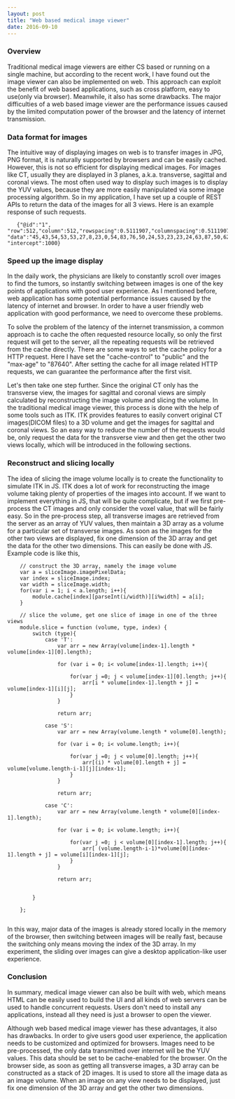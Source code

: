 ```yaml
---
layout: post
title: "Web based medical image viewer"
date: 2016-09-10
---
```

<h3>Overview</h3>
Traditional medical image viewers are either CS based or running on a single machine, but according to the recent work, I have found out the image viewer can also be implemented on web. This approach can exploit the benefit of web based applications, such as cross platform, easy to use(only via browser). Meanwhile, it also has some drawbacks. The major difficulties of a web based image viewer are the performance issues caused by the limited computation power of the browser and the latency of internet transmission.

<h3>Data format for images</h3>
The intuitive way of displaying images on web is to transfer images in JPG, PNG format, it is naturally supported by browsers and can be easily cached. However, this is not so efficient for displaying medical images. For images like CT, usually they are displayed in 3 planes, a.k.a. transverse, sagittal and coronal views. The most often used way to display such images is to display the YUV values, because they are more easily manipulated via some image processing algorithm. So in my application, I have set up a couple of REST APIs to return the data of the images for all 3 views. Here is an example response of such requests.

 ```
    {"@id":"1", "row":512,"column":512,"rowspacing":0.5111907,"columnspacing":0.5111907, "data":"45,43,54,53,53,27,8,23,0,54,83,76,50,24,53,23,23,24,63,87,50,62,60.....", "intercept":1000}
 ```

<h3>Speed up the image display</h3>
In the daily work, the physicians are likely to constantly scroll over images to find the tumors, so instantly switching between images is one of the key points of applications with good user experience. As I mentioned before, web application has some potential performance issues caused by the latency of internet and browser. In order to have a user friendly web application with good performance, we need to overcome these problems.

To solve the problem of the latency of the internet transmission, a common approach is to cache the often requested resource locally, so only the first request will get to the server, all the repeating requests will be retrieved from the cache directly. There are some ways to set the cache policy for a HTTP request. Here I have set the "cache-control" to "public" and the "max-age" to "87640". After setting the cache for all image related HTTP requests, we can guarantee the performance after the first visit.

Let's then take one step further. Since the original CT only has the transverse view, the images for sagittal and coronal views are simply calculated by reconstructing the image volume and slicing the volume. In the traditional medical image viewer, this process is done with the help of some tools such as ITK. ITK provides features to easily convert original CT images(DICOM files) to a 3D volume and get the images for sagittal and coronal views. So an easy way to reduce the number of the requests would be, only request the data for the transverse view and then get the other two views locally, which will be introduced in the following sections.

<h3>Reconstruct and slicing locally</h3>
The idea of slicing the image volume locally is to create the functionality to simulate ITK in JS. ITK does a lot of work for reconstructing the image volume taking plenty of properties of the images into account. If we want to implement everything in JS, that will be quite complicate, but if we first pre-process the CT images and only consider the voxel value, that will be fairly easy. So in the pre-process step, all transverse images are retrieved from the server as an array of YUV values, then maintain a 3D array as a volume for a particular set of transverse images. As soon as the images for the other two views are displayed, fix one dimension of the 3D array and get the data for the other two dimensions. This can easily be done with JS. Example code is like this,

```
    // construct the 3D array, namely the image volume
    var a = sliceImage.imagePixelData;
    var index = sliceImage.index;
    var width = sliceImage.width;
    for(var i = 1; i < a.length; i++){
        module.cache[index][parseInt(i/width)][i%width] = a[i];
    }
    
    // slice the volume, get one slice of image in one of the three views
    module.slice = function (volume, type, index) {
        switch (type){
            case 'T':
                var arr = new Array(volume[index-1].length * volume[index-1][0].length);

                for (var i = 0; i< volume[index-1].length; i++){

                    for(var j =0; j < volume[index-1][0].length; j++){
                        arr[i * volume[index-1].length + j] = volume[index-1][i][j];
                    }
                }

                return arr;

            case 'S':
                var arr = new Array(volume.length * volume[0].length);

                for (var i = 0; i< volume.length; i++){

                    for(var j =0; j < volume[0].length; j++){
                        arr[(i) * volume[0].length + j] = volume[volume.length-i-1][j][index-1];
                    }
                }

                return arr;

            case 'C':
                var arr = new Array(volume.length * volume[0][index-1].length);

                for (var i = 0; i< volume.length; i++){

                    for(var j =0; j < volume[0][index-1].length; j++){
                        arr[ (volume.length-i-1)*volume[0][index-1].length + j] = volume[i][index-1][j];
                    }
                }

                return arr;


        }

    };
    
```

In this way, major data of the images is already stored locally in the memory of the browser, then switching between images will be really fast, because the switching only means moving the index of the 3D array. In my experiment, the sliding over images can give a desktop application-like user experience.

<h3>Conclusion</h3>
In summary, medical image viewer can also be built with web, which means HTML can be easily used to build the UI and all kinds of web servers can be used to handle concurrent requests. Users don't need to install any applications, instead all they need is just a browser to open the viewer. 
 
Although web based medical image viewer has these advantages, it also has drawbacks. In order to give users good user experience, the application needs to be customized and optimized for browsers. Images need to be pre-processed, the only data transmitted over internet will be the YUV values. This data should be set to be cache-enabled for the browser. On the browser side, as soon as getting all transverse images, a 3D array can be constructed as a stack of 2D images. It is used to store all the image data as an image volume. When an image on any view needs to be displayed, just fix one dimension of the 3D array and get the other two dimensions. 